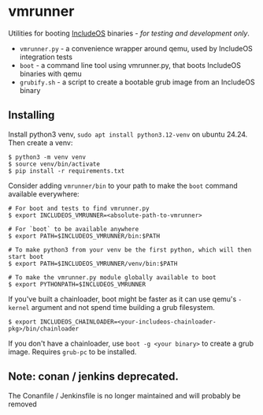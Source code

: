 # vmrunner
Utilities for booting [IncludeOS](https://github.com/includeos/includeos) binaries - _for testing and development only_. 

- `vmrunner.py` - a convenience wrapper around qemu, used by IncludeOS integration tests
- `boot`        - a command line tool using vmrunner.py, that boots IncludeOS binaries with qemu
- `grubify.sh`  - a script to create a bootable grub image from an IncludeOS binary


## Installing
Install python3 venv, `sudo apt install python3.12-venv` on ubuntu 24.24. Then create a venv:
```
$ python3 -m venv venv
$ source venv/bin/activate
$ pip install -r requirements.txt
```
Consider adding `vmrunner/bin` to your path to make the `boot` command available everywhere:
```
# For boot and tests to find vmrunner.py
$ export INCLUDEOS_VMRUNNER=<absolute-path-to-vmrunner>

# For `boot` to be available anywhere
$ export PATH=$INCLUDEOS_VMRUNNER/bin:$PATH

# To make python3 from your venv be the first python, which will then start boot
$ export PATH=$INCLUDEOS_VMRUNNER/venv/bin:$PATH

# To make the vmrunner.py module globally available to boot 
$ export PYTHONPATH=$INCLUDEOS_VMRUNNER
```
If you've built a chainloader, boot might be faster as it can use qemu's `-kernel` argument and not spend time building a grub filesystem.
```
$ export INCLUDEOS_CHAINLOADER=<your-includeos-chainloader-pkg>/bin/chainloader
```
If you don't have a chainloader, use `boot -g <your binary>` to create a grub image. Requires `grub-pc` to be installed.

## Note: conan / jenkins deprecated.
The Conanfile / Jenkinsfile is no longer maintained and will probably be removed
